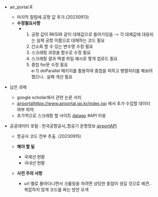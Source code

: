 - air_portal.R
  - 마지막 칼럼에 공항 값 추가.(20230913)
  - **수정필요사항**
    - 1) 공항 값이 RKSI와 같이 대체값으로 들어가있음 -> 각 대체값에 대응되는 실제 공항 이름으로 대체하는 코드 필요
      2) 간소화 할 수 있는 변수명 수정 필요
      3) 스크래핑 과정을 함수로 수정 필요
      4) 스크래핑 결과 엑셀 파일 예시로 몇개 업로드 필요
      5) 중첩 for문 수정 필요\
         e-1) doParallel 패키지를 활용하여 중첩을 피하고 병렬처리를 해보려 했으나.. 실패 개선 필요
- 남은 과제
  - google scholar에서 관련 논문 서치
  - [airportal](https://www.airportal.go.kr/index.jsp)https://www.airportal.go.kr/index.jsp 에서 추가 수집할 데이터 여부 파악
  - 추가적으로 스크래핑 할 사이트 [datago](https://www.data.go.kr) #API 이용
 
- 공공데이터 포털 : 한국공항공사_항공기 운항정보 [airportAPI]('https://www.data.go.kr/tcs/dss/selectApiDataDetailView.do?publicDataPk=15000126')
  - 항공사 코드 전부 추출. (20230915)
  - **해야 할 일**
       - 국제선 현황
       - 국내선 현황     
  - **사전 주의 사항**

       - url 별로 돌아다니면서 크롤링을 하려면 상당한 중첩이 생길 것으로 예견.. 복잡하지 않게 코드를 짜는 방안 모색
